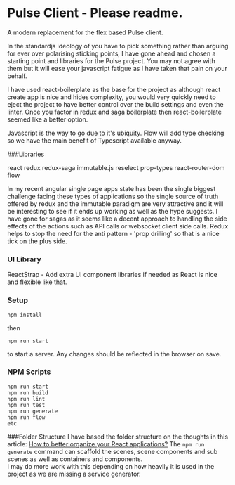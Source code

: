 # Pulse Client - Please readme.

A modern replacement for the flex based Pulse client.

In the standardjs ideology of you have to pick something rather than arguing for ever over polarising sticking points, I have gone ahead and chosen a starting point and libraries for the Pulse project.  You may not agree with them but it will ease your javascript fatigue as I have taken that pain on your behalf.

I have used react-boilerplate as the base for the project as although react create app is nice and hides complexity, you would very quickly need to eject the project to have better control over the build settings and even the linter.  Once you factor in redux and saga boilerplate then react-boilerplate seemed like a better option.

Javascript is the way to go due to it's ubiquity.  Flow will add type checking so we have the main benefit of Typescript available anyway.

###Libraries

react
redux
redux-saga
immutable.js
reselect
prop-types
react-router-dom
flow

In my recent angular single page apps state has been the single biggest challenge facing these types of applications so the single source of truth offered by redux and the immutable paradigm are very attractive and it will be interesting to see if it ends up working as well as the hype suggests.  I have gone for sagas as it seems like a decent approach to handling the side effects of the actions such as API calls or websocket client side calls. Redux helps to stop the need for the anti pattern - 'prop drilling' so that is a nice tick on the plus side.

### UI Library
ReactStrap - Add extra UI component libraries if needed as React is nice and flexible like that.

### Setup
```
npm install
```
then 
``` 
npm run start
```
to start a server.  Any changes should be reflected in the browser on save.

### NPM Scripts
```
npm run start
npm run build
npm run lint
npm run test
npm run generate
npm run flow
etc
```

###Folder Structure
I have based the folder structure on the thoughts in this article:
[How to better organize your React applications?](https://medium.com/@alexmngn/how-to-better-organize-your-react-applications-2fd3ea1920f1)
The ```npm run generate``` command can scaffold the scenes, scene components and sub scenes as well as containers and components.  
I may do more work with this depending on how heavily it is used in the project as we are missing a service generator.


